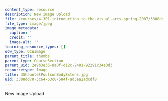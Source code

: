 ```yaml
---
content_type: resource
description: New image Upload
file: /courses/4-301-introduction-to-the-visual-arts-spring-2007/3308dd703c6463c0584fad3aa2adcdf8_3ShauntelPoulsonBodyExtens.jpg
file_type: image/jpeg
image_metadata:
  caption: ''
  credit: ''
  image-alt: ''
learning_resource_types: []
ocw_type: OCWImage
parent_title: thumbs
parent_type: CourseSection
parent_uid: 2e9b3e35-8a0f-d12c-2481-92291c34e3d3
resourcetype: Image
title: 3ShauntelPoulsonBodyExtens.jpg
uid: 3308dd70-3c64-63c0-584f-ad3aa2adcdf8
---
```

New image Upload
